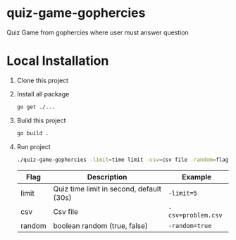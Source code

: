 
# quiz-game-gophercies

Quiz Game from gophercies where user must answer question

  

# Local Installation

1. Clone this project

2. Install all package

	```sh
	go get ./...
	```

3. Build this project

	```sh
	go build .
	```

4. Run project

	```sh
	./quiz-game-gophercies -limit=time limit -csv=csv file -random=flag to randomize quiz 
	```
	| Flag | Description | Example |
	|--|--| -- |
	| limit | Quiz time limit in second, default (30s) | ```-limit=5``` |
	| csv | Csv file | ```-csv=problem.csv```
	| random | boolean random (true, false) | ```-random=true```

